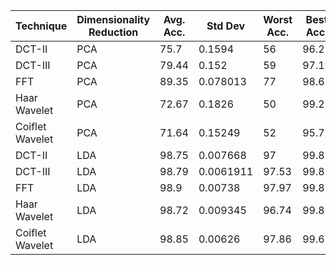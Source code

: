 | Technique       | Dimensionality Reduction   |   Avg. Acc. |   Std Dev |   Worst Acc. |   Best Acc. |
|-----------------|----------------------------|-------------|-----------|--------------|-------------|
| DCT-II          | PCA                        |       75.7  | 0.1594    |        56    |       96.2  |
| DCT-III         | PCA                        |       79.44 | 0.152     |        59    |       97.19 |
| FFT             | PCA                        |       89.35 | 0.078013  |        77    |       98.65 |
| Haar Wavelet    | PCA                        |       72.67 | 0.1826    |        50    |       99.21 |
| Coiflet Wavelet | PCA                        |       71.64 | 0.15249   |        52    |       95.7  |
| DCT-II          | LDA                        |       98.75 | 0.007668  |        97    |       99.8  |
| DCT-III         | LDA                        |       98.79 | 0.0061911 |        97.53 |       99.8  |
| FFT             | LDA                        |       98.9  | 0.00738   |        97.97 |       99.8  |
| Haar Wavelet    | LDA                        |       98.72 | 0.009345  |        96.74 |       99.8  |
| Coiflet Wavelet | LDA                        |       98.85 | 0.00626   |        97.86 |       99.6  |